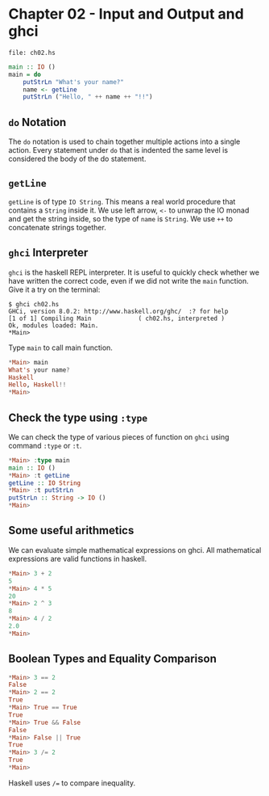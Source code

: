 # Chapter 02 - Input and Output and ghci

```file: ch02.hs```
```haskell
main :: IO ()
main = do
    putStrLn "What's your name?"
    name <- getLine
    putStrLn ("Hello, " ++ name ++ "!!")
```

## `do` Notation

The `do` notation is used to chain together multiple actions into a single action. Every statement under `do` that is indented the same level is considered the body of the do statement. 

## `getLine`

`getLine` is of type `IO String`. This means a real world procedure that contains a `String` inside it. We use left arrow, `<-` to unwrap the IO monad and get the string inside, so the type of `name` is `String`. We use `++` to concatenate strings together. 

## `ghci` Interpreter

`ghci` is the haskell REPL interpreter. It is useful to quickly check whether we have written the correct code, even if we did not write the `main` function. Give it a try on the terminal:

```
$ ghci ch02.hs
GHCi, version 8.0.2: http://www.haskell.org/ghc/  :? for help
[1 of 1] Compiling Main             ( ch02.hs, interpreted )
Ok, modules loaded: Main.
*Main> 
```

Type `main` to call main function.

```haskell
*Main> main
What's your name?
Haskell
Hello, Haskell!!
*Main> 
```

## Check the type using `:type`

We can check the type of various pieces of function on `ghci` using command `:type` or `:t`. 

```haskell
*Main> :type main
main :: IO ()
*Main> :t getLine
getLine :: IO String
*Main> :t putStrLn
putStrLn :: String -> IO ()
*Main> 
```

## Some useful arithmetics

We can evaluate simple mathematical expressions on ghci. All mathematical expressions are valid functions in haskell.

```haskell
*Main> 3 + 2
5
*Main> 4 * 5
20
*Main> 2 ^ 3
8
*Main> 4 / 2
2.0
*Main> 
```

## Boolean Types and Equality Comparison

```haskell
*Main> 3 == 2
False
*Main> 2 == 2
True
*Main> True == True
True
*Main> True && False
False
*Main> False || True
True
*Main> 3 /= 2
True
*Main> 
```

Haskell uses `/=` to compare inequality. 


